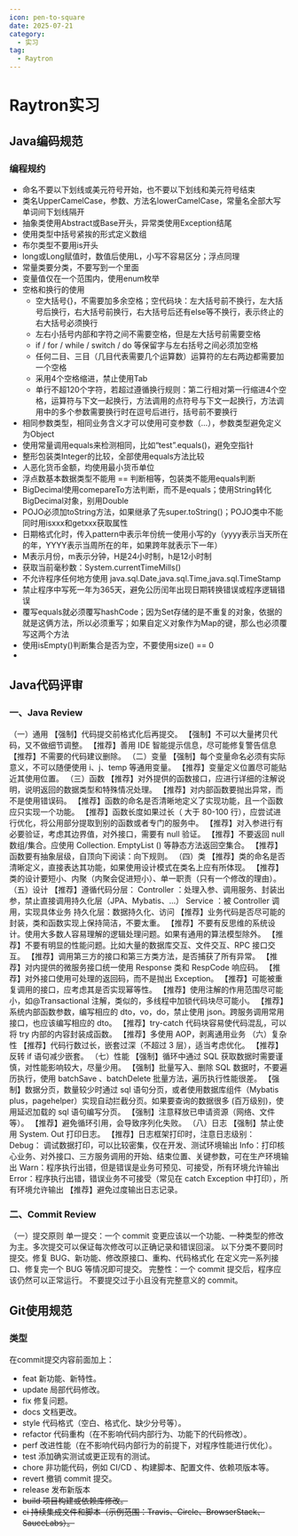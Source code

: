 ```yaml
---
icon: pen-to-square
date: 2025-07-21
category:
  - 实习
tag:
  - Raytron
---
```

# Raytron实习
## Java编码规范
### 编程规约
- 命名不要以下划线或美元符号开始，也不要以下划线和美元符号结束
- 类名UpperCamelCase，参数、方法名lowerCamelCase，常量名全部大写单词间下划线隔开
- 抽象类使用Abstract或Base开头，异常类使用Exception结尾
- 使用类型中括号紧挨的形式定义数组
- 布尔类型不要用is开头
- long或Long赋值时，数值后使用L，小写不容易区分；浮点同理
- 常量类要分类，不要写到一个里面
- 变量值仅在一个范围内，使用enum枚举
- 空格和换行的使用
    - 空大括号{}，不需要加多余空格；空代码块：左大括号前不换行，左大括号后换行，右大括号前换行，右大括号后还有else等不换行，表示终止的右大括号必须换行
    - 左右小括号内部和字符之间不需要空格，但是左大括号前需要空格
    - if / for / while / switch / do 等保留字与左右括号之间必须加空格
    - 任何二目、三目（几目代表需要几个运算数）运算符的左右两边都需要加一个空格
    - 采用4个空格缩进，禁止使用Tab
    - 单行不超120个字符，若超过遵循换行规则：第二行相对第一行缩进4个空格，运算符与下文一起换行，方法调用的点符号与下文一起换行，方法调用中的多个参数需要换行时在逗号后进行，括号前不要换行
- 相同参数类型，相同业务含义才可以使用可变参数（...），参数类型避免定义为Object
- 使用常量调用equals来检测相同，比如“test”.equals()，避免空指针
- 整形包装类Integer的比较，全部使用equals方法比较
- 人恶化货币金额，均使用最小货币单位
- 浮点数基本数据类型不能用 == 判断相等，包装类不能用equals判断
- BigDecimal使用comepareTo方法判断，而不是equals；使用String转化BigDecimal对象，别用Double
- POJO必须加toString方法，如果继承了先super.toString()；POJO类中不能同时用isxxx和getxxx获取属性
- 日期格式化时，传入pattern中表示年份统一使用小写的y（yyyy表示当天所在的年，YYYY表示当周所在的年，如果跨年就表示下一年）
- M表示月份，m表示分钟，H是24小时制，h是12小时制
- 获取当前毫秒数：System.currentTimeMills()
- 不允许程序任何地方使用  java.sql.Date,java.sql.Time,java.sql.TimeStamp
- 禁止程序中写死一年为365天，避免公历闰年出现日期转换错误或程序逻辑错误
- 覆写equals就必须覆写hashCode；因为Set存储的是不重复的对象，依据的就是这俩方法，所以必须重写；如果自定义对象作为Map的键，那么也必须覆写这两个方法
- 使用isEmpty()判断集合是否为空，不要使用size() == 0
- 
## Java代码评审
### 一、Java Review
（一）通用
【强制】代码提交前格式化后再提交。
【强制】不可以大量拷贝代码，又不做细节调整。
【推荐】善用 IDE 智能提示信息，尽可能修复警告信息
【推荐】不需要的代码建议删除。
（二）变量
【强制】每个变量命名必须有实际意义，不可以随便使用 i、j、temp 等通用变量。
【推荐】变量定义位置尽可能贴近其使用位置。
（三）函数
【推荐】对外提供的函数接口，应进行详细的注解说明，说明返回的数据类型和特殊情况处理。
【推荐】对内部函数要抛出异常，而不是使用错误码。
【推荐】函数的命名是否清晰地定义了实现功能，且一个函数应只实现一个功能。
【推荐】函数长度如果过长（ 大于 80-100 行），应尝试进行优化，将公用部分提取到别的函数或者专门的服务中。
【推荐】对入参进行有必要验证，考虑其边界值，对外接口，需要有 null 验证。
【推荐】不要返回 null 数组/集合。应使用 Collection. EmptyList () 等静态方法返回空集合。
【推荐】函数要有抽象层级，自顶向下阅读：向下规则。
（四）类
【推荐】类的命名是否清晰定义，直接表达其功能，如果使用设计模式在类名上应有所体现。
【推荐】类的设计要短小、内聚（内聚会促进短小）、单一职责（只有一个修改的理由）。
（五）设计
【推荐】遵循代码分层：
Controller ：处理入参、调用服务、封装出参，禁止直接调用持久化层（JPA、Mybatis、...）
Service ：被 Controller 调用，实现具体业务
持久化层：数据持久化、访问
【推荐】业务代码是否尽可能的封装，类和函数实现上保持简洁，不要太重。
【推荐】不要有反思维的系统设计。使用大多数人容易理解的逻辑处理问题。如果有通用的算法模型除外。
【推荐】不要有明显的性能问题。比如大量的数据库交互、文件交互、RPC 接口交互。
【推荐】调用第三方的接口和第三方类方法，是否捕获了所有异常。
【推荐】对内提供的微服务接口统一使用 Response 类和 RespCode 响应码。
【推荐】对外接口使用可处理的返回码，而不是抛出 Exception。
【推荐】可能被重复调用的接口，应考虑其是否实现幂等性。
【推荐】使用注解的作用范围尽可能小，如@Transactional 注解，类似的，多线程中加锁代码块尽可能小。
【推荐】系统内部函数参数，编写相应的 dto，vo，do，禁止使用 json。跨服务调用常用接口，也应该编写相应的 dto。
【推荐】try-catch 代码块容易使代码混乱，可以将 try 内部的内容封装成函数。
【推荐】多使用 AOP，剥离通用业务
（六）复杂性
【推荐】代码行数过长，嵌套过深（不超过 3 层），适当考虑优化。
【推荐】反转 if 语句减少嵌套。
（七）性能
【强制】循环中通过 SQL 获取数据时需要谨慎，对性能影响较大，尽量少用。
【强制】批量写入、删除 SQL 数据时，不要遍历执行，使用 batchSave 、batchDelete 批量方法，遍历执行性能很差。
【强制】数据分页，数量较少时通过 sql 语句分页，或者使用数据库组件（Mybatis plus，pagehelper）实现自动拦截分页。如果要查询的数据很多 (百万级别)，使用延迟加载的 sql 语句编写分页。
【强制】注意释放已申请资源（网络、文件等）。
【推荐】避免循环引用，会导致序列化失败。
（八）日志
【强制】禁止使用 System. Out 打印日志。
【推荐】日志框架打印时，注意日志级别：
Debug： 调试数据打印，可以比较密集，仅在开发、测试环境输出
Info：打印核心业务、对外接口、三方服务调用的开始、结束位置、关键参数，可在生产环境输出
Warn：程序执行出错，但是错误是业务可预见、可接受，所有环境允许输出
Error：程序执行出错，错误业务不可接受（常见在 catch Exception 中打印），所有环境允许输出
【推荐】避免过度输出日志记录。


### 二、Commit Review
（一）提交原则
单一提交：一个 commit 变更应该以一个功能、一种类型的修改为主。多次提交可以保证每次修改可以正确记录和错误回滚。
以下分类不要同时提交。修复 BUG、新功能、修改原接口、重构、代码格式化
在定义完一系列接口、修复完一个 BUG 等情况即可提交。
完整性：一个 commit 提交后，程序应该仍然可以正常运行。
不要提交过于小且没有完整意义的 commit。
## Git使用规范
### 类型
在commit提交内容前面加上：
- feat 新功能、新特性。
- update 局部代码修改。
- fix 修复问题。
- docs 文档更改。
- style 代码格式（空白、格式化、缺少分号等）。
- refactor 代码重构（在不影响代码内部行为、功能下的代码修改）。
- perf 改进性能（在不影响代码内部行为的前提下，对程序性能进行优化）。
- test 添加确实测试或更正现有的测试。
- chore 非功能代码，例如 CI/CD 、构建脚本、配置文件、依赖项版本等。
- revert 撤销 commit 提交。
- release 发布新版本
- ~~build 项目构建或依赖库修改。~~
- ~~ci 持续集成文件和脚本（示例范围：Travis、Circle、BrowserStack、SauceLabs）。~~